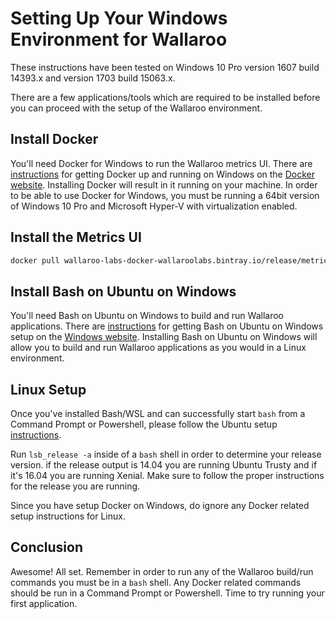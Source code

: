 # Setting Up Your Windows Environment for Wallaroo

These instructions have been tested on Windows 10 Pro version 1607 build 14393.x and version 1703 build 15063.x.

There are a few applications/tools which are required to be installed before you can proceed with the setup of the Wallaroo environment.

## Install Docker

You'll need Docker for Windows to run the Wallaroo metrics UI. There are [instructions](https://docs.docker.com/docker-for-windows/install/) for getting Docker up and running on Windows on the [Docker website](https://docs.docker.com/docker-for-windows/). Installing Docker will result in it running on your machine. In order to be able to use Docker for Windows, you must be running a 64bit version of Windows 10 Pro and Microsoft Hyper-V with virtualization enabled.

## Install the Metrics UI

```bash
docker pull wallaroo-labs-docker-wallaroolabs.bintray.io/release/metrics_ui:0.5.1
```

## Install Bash on Ubuntu on Windows

You'll need Bash on Ubuntu on Windows to build and run Wallaroo applications. There are [instructions](https://msdn.microsoft.com/en-us/commandline/wsl/install_guide) for getting Bash on Ubuntu on Windows setup on the [Windows website](https://msdn.microsoft.com/en-us/commandline/wsl/about). Installing Bash on Ubuntu on Windows will allow you to build and run Wallaroo applications as you would in a Linux environment.

## Linux Setup

Once you've installed Bash/WSL and can successfully start `bash` from a Command Prompt or Powershell, please follow the Ubuntu setup [instructions](linux-setup.md).

Run `lsb_release -a` inside of a `bash` shell in order to determine your release version. if the release output is 14.04 you are running Ubuntu Trusty and if it's 16.04 you are running Xenial. Make sure to follow the proper instructions for the release you are running.

Since you have setup Docker on Windows, do ignore any Docker related setup instructions for Linux.

## Conclusion

Awesome! All set. Remember in order to run any of the Wallaroo build/run commands you must be in a `bash` shell. Any Docker related commands should be run in a Command Prompt or Powershell. Time to try running your first application.
